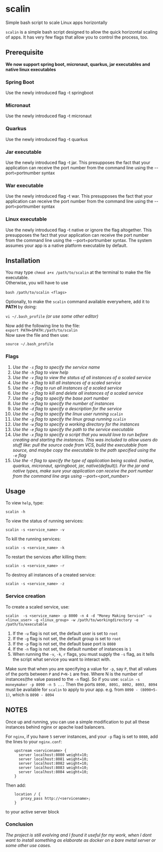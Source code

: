 # scalin
Simple bash script to scale Linux apps horizontally

`scalin` is a simple bash script designed to allow the quick horizontal scaling of apps.
It has very few flags that allow you to control the process, too.


## Prerequisite
<b>We now support spring boot, micronaut, quarkus, jar executables and native linux executables</b>

### Spring Boot
Use the newly introduced flag -t springboot
### Micronaut
Use the newly introduced flag -t micronaut
### Quarkus
Use the newly introduced flag -t quarkus
### Jar executable
Use the newly introduced flag -t jar. This presupposes the fact that your application can receive the port number from the command line using the --port=portnumber syntax
### War executable
Use the newly introduced flag -t war. This presupposes the fact that your application can receive the port number from the command line using the --port=portnumber syntax
### Linux executable
Use the newly introduced flag -t native or ignore the flag altogether. This presupposes the fact that your application can receive the port number from the command line using the --port=portnumber syntax. The system assumes your app is a native platform executable by default.



## Installation
You may type `chmod a+x /path/to/scalin` at the terminal to make the file executable.<br>
Otherwise, you will have to use <br><br>`bash /path/to/scalin <flags>`

Optionally, to make the `scalin` command available everywhere, add it to **PATH** by doing:

`vi ~/.bash_profile` *(or use some other editor)*

Now add the following line to the file:<br>
`export PATH=$PATH:/path/to/scalin`
<br>Now save the file and then use:

`source ~/.bash_profile`


### Flags

1. *Use the `-s` flag to specify the service name*<br>
2. *Use the `-h` flag to view help*<br>
3. *Use the `-v` flag to view the status of all instances of a scaled service*<br>
4. *Use the `-k` flag to kill all instances of a scaled service*<br>
5. *Use the `-r` flag to run all instances of a scaled service*<br>
6. *Use the `-z` flag to kill and delete all instances of a scaled service*<br>
7. *Use the `-p` flag to specify the base port number*<br>
8. *Use the `-n` flag to specify the number of instances*<br>
9. *Use the `-d` flag to specify a description for the service*<br>
10. *Use the `-u` flag to specify the linux user running `scalin`*<br>
11. *Use the `-g` flag to specify the linux group running `scalin`*<br>
12. *Use the `-w` flag to specify a working directory for the instances*<br>
13. *Use the `-e` flag to specify the path to the service executable*<br>
14. *Use the `-x` flag to specify a script that you would love to run before creating and starting the instances. This was included to allow users do stuff like: pull the source code from VCS, build the executable from source, and maybe copy the executable to the path specified using the `-e` flag*
15. *Use the -t flag to specify the type of application being scaled. (native, quarkus, micronaut, springboot, jar, native(default)). For the jar and native types, make sure your application can receive the port number from the command line args using --port=<port_number>*


## Usage

To view `help`, type:

`scalin -h`<br>

To view the status of running services:<br>

`scalin -s <service_name> -v`<br>

To kill the running services:

`scalin -s <service_name> -k`<br>

To restart the services after killing them:

`scalin -s <service_name> -r`<br>


To destroy all instances of a created service:

`scalin -s <service_name> -z`<br>


### Service creation
To create a scaled service, use:

`scalin  -s <service_name> -p 8000 -n 4 -d "Money Making Service" -u <linux_user> -g <linux_group> -w /path/to/workingdirectory -e /path/to/executable`


1. If the `-u` flag is not set, the default user is set to `root`
2. If the `-g` flag is not set, the default group is set to `root`
3. If the `-p` flag is not set, the default base port is `8080`
4. If the `-n` flag is not set, the default number of instances is `1`
5. When running the `-v`, `-k`, `r` flags, you must supply the `-s` flag, as it tells the script what service you want to interact with. 


Make sure that when you are specifying a value for `-p`, say `P`, that all values of the ports between `P` and `P+N-1` are free. Where N is the number of instances(the value passed to the `-n` flag). 
So if you use:
`scalin -s moneymaker -p 8090 -n 5 ...`
Then the ports `8090, 8091, 8092, 8093, 8094` must be available for `scalin` to apply to your app. e.g. from `8090 - (8090+5-1)`, which is `8090 - 8094`



## NOTES
Once up and running, you can use a simple modification to put all these instances behind nginx or apache load balancers.

For `nginx`, if you have `5` server instances, and your `-p` flag is set to `8080`, add the lines to your `nginx.conf`:

```nginx
    upstream <servicename> {
      server localhost:8080 weight=10;
      server localhost:8081 weight=10;
      server localhost:8082 weight=10;
      server localhost:8083 weight=10;
      server localhost:8084 weight=10;
    }
```

Then add:   
```nginx      
    location / {
       proxy_pass http://<servicename>;
    }
```       
to your active server block
### Conclusion
*The project is still evolving and I found it useful for my work, when I dont want to install something as elaborate as docker on a bare metal server or some other use cases.*